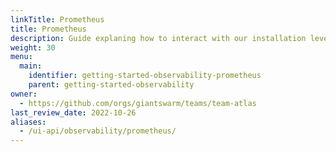 ```yaml
---
linkTitle: Prometheus
title: Prometheus
description: Guide explaning how to interact with our installation level Prometheus.
weight: 30
menu:
  main:
    identifier: getting-started-observability-prometheus
    parent: getting-started-observability
owner:
  - https://github.com/orgs/giantswarm/teams/team-atlas
last_review_date: 2022-10-26
aliases:
  - /ui-api/observability/prometheus/
---
```

